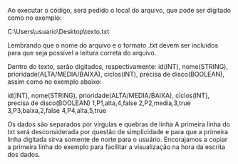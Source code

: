 Ao executar o código, será pedido o local do arquivo, que pode ser digitado como no exemplo:

C:\Users\usuario\Desktop\texto.txt

Lembrando que o nome do arquivo e o formato .txt devem ser incluídos para que seja possível a leitura correta do arquivo.

Dentro do texto, serão digitados, respectivamente: id(INT), nome(STRING), prioridade(ALTA/MEDIA/BAIXA), ciclos(INT), precisa de disco(BOOLEAN), assim como no exemplo abaixo:

id(INT), nome(STRING), prioridade(ALTA/MEDIA/BAIXA), ciclos(INT), precisa de disco(BOOLEAN)
1,P1,alta,4,false
2,P2,media,3,true
3,P3,baixa,2,false
4,P4,alta,5,true

Os dados são separados por vírgulas e quebras de linha
A primeira linha do txt será desconsiderada por questão de simplicidade e para que a primeira linha digitada sirva somente de norte para o usuário. Encorajamos a copiar a primeira linha do exemplo para facilitar a visualização na hora da escrita dos dados.
